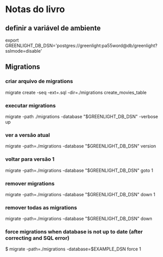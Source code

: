 # Notas do livro

## definir a variável de ambiente
export GREENLIGHT_DB_DSN='postgres://greenlight:pa55word@db/greenlight?sslmode=disable'

## Migrations

### criar arquivo de migrations
migrate create -seq -ext=.sql -dir=./migrations create_movies_table

### executar migrations
migrate -path ./migrations -database "$GREENLIGHT_DB_DSN" -verbose up

### ver a versão atual
migrate -path=./migrations -database "$GREENLIGHT_DB_DSN" version

### voltar para versão 1
migrate -path=./migrations -database "$GREENLIGHT_DB_DSN" goto 1

### remover migrations
migrate -path=./migrations -database "$GREENLIGHT_DB_DSN" down 1

### remover todas as migrations
migrate -path=./migrations -database "$GREENLIGHT_DB_DSN" down

### force migrations when database is not up to date (after correcting and SQL error)
$ migrate -path=./migrations -database=$EXAMPLE_DSN force 1
